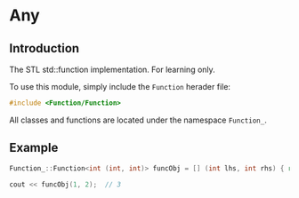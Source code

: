 # Any

## Introduction

The STL std::function implementation. For learning only.

To use this module, simply include the ```Function``` herader file:

``` Cpp
#include <Function/Function>
```

All classes and functions are located under the namespace ```Function_```.

## Example

``` Cpp
Function_::Function<int (int, int)> funcObj = [] (int lhs, int rhs) { return lhs + rhs; };

cout << funcObj(1, 2);  // 3
```
